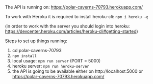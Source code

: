 The API is running on: https://polar-caverns-70793.herokuapp.com/

To work with Heroku it is required to install heroku-cli: `npm i heroku -g`

(in order to work with the server you should login into heroku: https://devcenter.heroku.com/articles/heroku-cli#getting-started)

Steps to set up things running:

1. cd polar-caverns-70793
2. `npm install`
3. local usage: `npm run server` (PORT = 5000)
4. heroku server: `npm run heroku-server`
5. the API is going to be available either on http://localhost:5000 or https://polar-caverns-70793.herokuapp.com/
